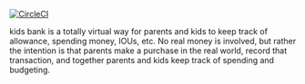 [![CircleCI](https://circleci.com/gh/itzg/kidsbank-js.svg?style=svg)](https://circleci.com/gh/itzg/kidsbank-js)

kids bank is a totally virtual way for parents and kids to keep track of allowance, spending money, IOUs, etc.
No real money is involved, but rather the intention is that parents make a purchase in the real world, 
record that transaction, and together parents and kids keep track of spending and budgeting. 